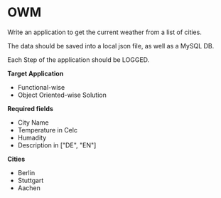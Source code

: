 # OWM 

Write an application to get the current weather from a list of cities.

The data should be saved into a local json file, as well as a  MySQL DB.

Each Step of the application should be LOGGED.


**Target Application**
- Functional-wise
- Object Oriented-wise Solution

**Required fields**
- City Name
- Temperature in Celc
- Humadity
- Description in ["DE", "EN"]


**Cities**
- Berlin
- Stuttgart
- Aachen